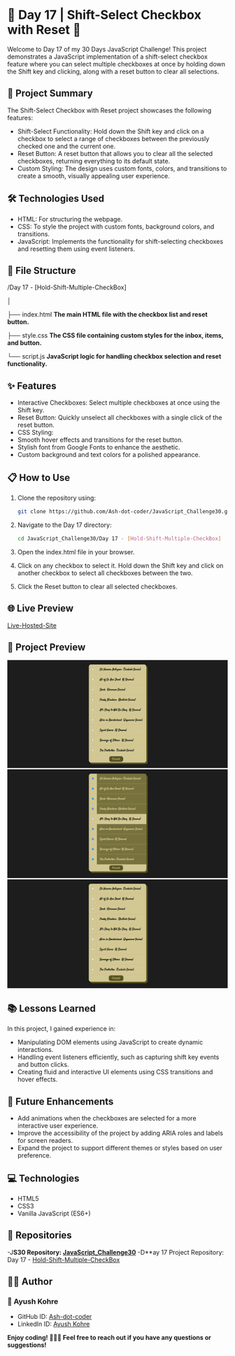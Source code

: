 # 📅 Day 17 | Shift-Select Checkbox with Reset 🔄

Welcome to Day 17 of my 30 Days JavaScript Challenge! This project demonstrates a JavaScript implementation of a shift-select checkbox feature where you can select multiple checkboxes at once by holding down the Shift key and clicking, along with a reset button to clear all selections.

## 🚀 Project Summary
The Shift-Select Checkbox with Reset project showcases the following features:

- Shift-Select Functionality: Hold down the Shift key and click on a checkbox to select a range of checkboxes between the previously checked one and the current one.
- Reset Button: A reset button that allows you to clear all the selected checkboxes, returning everything to its default state.
- Custom Styling: The design uses custom fonts, colors, and transitions to create a smooth, visually appealing user experience.

## 🛠️ Technologies Used
- HTML: For structuring the webpage.
- CSS: To style the project with custom fonts, background colors, and transitions.
- JavaScript: Implements the functionality for shift-selecting checkboxes and resetting them using event listeners.

## 📂 File Structure
/Day 17 - [Hold-Shift-Multiple-CheckBox]

│

├── index.html          **The main HTML file with the checkbox list and reset button.**

├── style.css           **The CSS file containing custom styles for the inbox, items, and button.**

└── script.js           **JavaScript logic for handling checkbox selection and reset functionality.**


## ✨ Features
- Interactive Checkboxes: Select multiple checkboxes at once using the Shift key.
- Reset Button: Quickly unselect all checkboxes with a single click of the reset button.
- CSS Styling:
 - Smooth hover effects and transitions for the reset button.
 - Stylish font from Google Fonts to enhance the aesthetic.
 - Custom background and text colors for a polished appearance.

## 📋 How to Use
1. Clone the repository using:
    ```bash
    git clone https://github.com/Ash-dot-coder/JavaScript_Challenge30.git
    ```

2. Navigate to the Day 17 directory:
    ```bash
    cd JavaScript_Challenge30/Day 17 - [Hold-Shift-Multiple-CheckBox]
    ```

3. Open the index.html file in your browser.
4. Click on any checkbox to select it. Hold down the Shift key and click on another checkbox to select all checkboxes between the two.
5. Click the Reset button to clear all selected checkboxes.


## 🌐 Live Preview
[Live-Hosted-Site](https://ash-dot-coder.github.io/JavaScript_Challenge30/Day%2017%20-%20%5BHold-Shift-Multiple-CheckBox%5D/index.html)


## 📸 Project Preview

![unchecked-1](images/unchecked.png)
![Checked-2](images/checked.png)
![reset-3](images/reset.png)


## 📚 Lessons Learned
In this project, I gained experience in:
 - Manipulating DOM elements using JavaScript to create dynamic interactions.
 - Handling event listeners efficiently, such as capturing shift key events and button clicks.
 - Creating fluid and interactive UI elements using CSS transitions and hover effects.


## 🔧 Future Enhancements
- Add animations when the checkboxes are selected for a more interactive user experience.
- Improve the accessibility of the project by adding ARIA roles and labels for screen readers.
- Expand the project to support different themes or styles based on user preference.

## 💻 Technologies
- HTML5
- CSS3
- Vanilla JavaScript (ES6+)

## 🔗 Repositories
 -J**S30 Repository: [JavaScript_Challenge30](https://github.com/Ash-dot-coder/JavaScript_Challenge30)**
 -D**ay 17 Project Repository: Day 17 - [Hold-Shift-Multiple-CheckBox](https://github.com/Ash-dot-coder/**JavaScript_Challenge30/tree/Js30/Day%2017%20-%20%5BHold-Shift-Multiple-CheckBox%5D)


## 🧑‍💻 Author
### 👤 Ayush Kohre
- GitHub ID: [Ash-dot-coder](https://github.com/Ash-dot-coder)
- LinkedIn ID: [Ayush Kohre](https://www.linkedin.com/in/aayush-kohre-dev1/)

**Enjoy coding! 👨‍💻💫 Feel free to reach out if you have any questions or suggestions!**